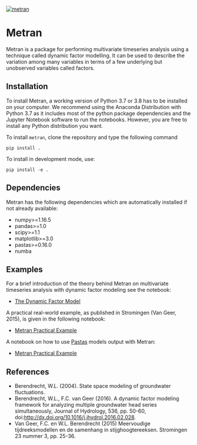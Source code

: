[![metran](https://github.com/pastas/pastas-metran/actions/workflows/ci.yml/badge.svg)](https://github.com/pastas/pastas-metran/actions/workflows/ci.yml)

# Metran

Metran is a package for performing multivariate timeseries analysis using a technique called dynamic factor modelling. It can be used to describe the variation among many variables in terms of a few underlying but unobserved variables called factors.

## Installation

To install Metran, a working version of Python 3.7 or 3.8 has to be installed on your computer. We recommend using the Anaconda Distribution with Python 3.7 as it includes most of the python package dependencies and the Jupyter Notebook software to run the notebooks. However, you are free to install any Python distribution you want.

To install `metran`, clone the repository and type the following command

`pip install .`

To install in development mode, use:

`pip install -e .`

## Dependencies

Metran has the following dependencies which are automatically installed if
not already available:

-   numpy>=1.16.5
-   pandas>=1.0
-   scipy>=1.1
-   matplotlib>=3.0
-   pastas>=0.16.0
-   numba

## Examples

For a brief introduction of the theory behind Metran on multivariate timeseries analysis with
dynamic factor modeling see the notebook:

-   [The Dynamic Factor Model](https://github.com/pastas/pastas-metran/blob/main/examples/dynamic_factor_model.ipynb)

A practical real-world example, as published in Stromingen (Van Geer, 2015), is given in the following notebook:

-   [Metran Practical Example](https://github.com/pastas/pastas-metran/blob/main/examples/metran_practical_example.ipynb.ipynb)

A notebook on how to use [Pastas](https://github.com/pastas/pastas) models output with Metran:

-   [Metran Practical Example](https://github.com/pastas/pastas-metran/blob/main/examples/pastas_metran_example.ipynb)

## References

-   Berendrecht, W.L. (2004). State space modeling of groundwater fluctuations. 
-   Berendrecht, W.L., F.C. van Geer (2016). A dynamic factor modeling framework for analyzing multiple groundwater head series simultaneously, Journal of Hydrology, 536, pp. 50-60, doi:<http://dx.doi.org/10.1016/j.jhydrol.2016.02.028>.
-   Van Geer, F.C. en W.L. Berendrecht (2015) Meervoudige tijdreeksmodellen en de samenhang in stijghoogtereeksen. Stromingen 23 nummer 3, pp. 25-36.

